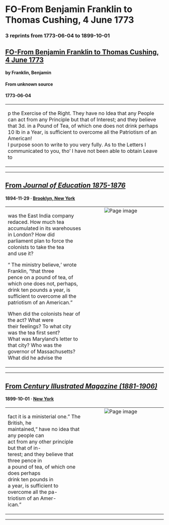 
# FO-From Benjamin Franklin to Thomas Cushing, 4 June 1773

### 3 reprints from 1773-06-04 to 1899-10-01

## [FO-From Benjamin Franklin to Thomas Cushing, 4 June 1773](https://founders.archives.gov/documents/Franklin/01-20-02-0132)

#### by Franklin, Benjamin

#### From unknown source

#### 1773-06-04

<table style="width: 100%;"><tr><td style="width: 50%">

p the Exercise of the Right. They have no Idea that any People can act from any Principle but that of Interest; and they believe that 3d. in a Pound of Tea, of which one does not drink perhaps 10 lb in a Year, is sufficient to overcome all the Patriotism of an American!  
I purpose soon to write to you very fully. As to the Letters I communicated to you, tho’ I have not been able to obtain Leave to
</td></tr></table>

---

## [From _Journal of Education 1875-1876_](https://archive.org/details/sim_journal-of-education-1875_1894-11-29_40_21/page/n6/mode/1up?view=theater)

#### 1894-11-29 &middot; [Brooklyn, New York](http://dbpedia.org/resource/Brooklyn)

<table style="width: 100%;"><tr><td style="width: 50%">

  
was the East India company redaced. How much tea  
accumulated in its warehouses in London? How did  
parliament plan to force the colonists to take the tea  
and use it?  
  
“ The ministry believe,’ wrote Franklin, “that three  
pence on a pound of tea, of which one does not, perhaps,  
drink ten pounds a year, is sufficient to overcome all the  
patriotism of an American.”  
  
When did the colonists hear of the act? What were  
their feelings? To what city was the tea first sent?  
What was Maryland’s letter to that city? Who was the  
governor of Massachusetts? What did he advise the
</td><td style="width: 50%; max-height: 75%; margin: auto; display: block;">
<img alt="Page image" src="https://iiif.archive.org/iiif/sim_journal-of-education-1875_1894-11-29_40_21&#0036;6/pct:63.595906,62.304998,27.614597,12.145813/600,/0/default.jpg"/>
</td>
</tr></table>

---

## [From _Century Illustrated Magazine (1881-1906)_](https://archive.org/details/sim_century-illustrated-monthly-magazine_1899-10_58_6/page/n84/mode/1up?view=theater)

#### 1899-10-01 &middot; [New York](http://dbpedia.org/resource/New_York_City)

<table style="width: 100%;"><tr><td style="width: 50%">

fact it is a ministerial one.” The British, he  
maintained,“ have no idea that any people can  
act from any other principle but that of in-  
terest; and they believe that three pence in  
a pound of tea, of which one does perhaps  
drink ten pounds in  
a year, is sufficient to  
overcome all the pa-  
triotism of an Amer-  
ican.”
</td><td style="width: 50%; max-height: 75%; margin: auto; display: block;">
<img alt="Page image" src="https://iiif.archive.org/iiif/sim_century-illustrated-monthly-magazine_1899-10_58_6&#0036;84/pct:10.691824,28.952991,35.259434,12.553419/600,/0/default.jpg"/>
</td>
</tr></table>

---

